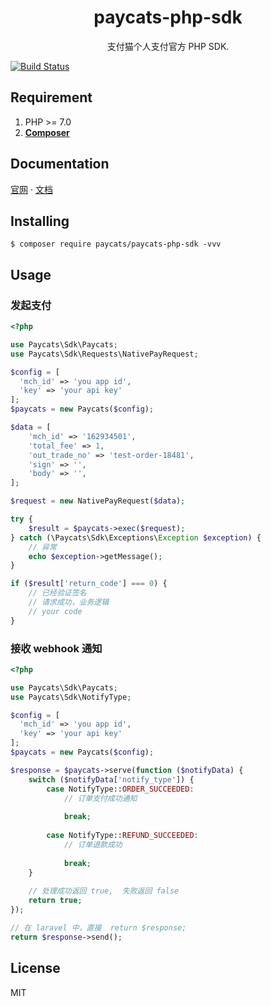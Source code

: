 <h1 align="center"> paycats-php-sdk </h1>
<p align="center">
支付猫个人支付官方 PHP SDK. 

[![Build Status](https://travis-ci.com/paycats/paycats-php-sdk.svg?branch=master)](https://travis-ci.com/paycats/paycats-php-sdk)
</p>

## Requirement

1. PHP >= 7.0
2. **[Composer](https://getcomposer.org/)**


## Documentation

[官网](https://www.paycats.cn)  · [文档](https://www.paycats.cn/docs)  


## Installing

```shell
$ composer require paycats/paycats-php-sdk -vvv
```

## Usage

### 发起支付

```php
<?php

use Paycats\Sdk\Paycats;
use Paycats\Sdk\Requests\NativePayRequest;

$config = [
  'mch_id' => 'you app id',
  'key' => 'your api key'  
];
$paycats = new Paycats($config);

$data = [
    'mch_id' => '162934501',
    'total_fee' => 1,
    'out_trade_no' => 'test-order-18481',
    'sign' => '',
    'body' => '',
];

$request = new NativePayRequest($data);

try {
    $result = $paycats->exec($request);
} catch (\Paycats\Sdk\Exceptions\Exception $exception) {
    // 异常
    echo $exception->getMessage();
}

if ($result['return_code'] === 0) {
    // 已经验证签名
    // 请求成功，业务逻辑
    // your code
}
```

### 接收 webhook 通知

```php
<?php

use Paycats\Sdk\Paycats;
use Paycats\Sdk\NotifyType;

$config = [
  'mch_id' => 'you app id',
  'key' => 'your api key'  
];
$paycats = new Paycats($config);

$response = $paycats->serve(function ($notifyData) {
    switch ($notifyData['notify_type']) {
        case NotifyType::ORDER_SUCCEEDED:
            // 订单支付成功通知
            
            break;
            
        case NotifyType::REFUND_SUCCEEDED:
            // 订单退款成功 
            
            break;
    }
    
    // 处理成功返回 true,  失败返回 false
    return true;
});

// 在 laravel 中，直接  return $response;
return $response->send();
```

## License

MIT
